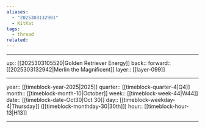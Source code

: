 ```yaml
---
aliases:
  - "2025303132901"
  - KitKat
tags:
  - thread
related:
---
```




***

up:: [[2025303105520|Golden Retriever Energy]]
back:: 
forward:: [[2025303132942|Merlin the Magnificent]]
layer:: [[layer-099]]

***

year:: [[timeblock-year-2025|2025]]
quarter:: [[timeblock-quarter-4|Q4]]
month:: [[timeblock-month-10|October]]
week:: [[timeblock-week-44|W44]]
date:: [[timeblock-date-Oct30|Oct 30]]
day:: [[timeblock-weekday-4|Thursday]] ([[timeblock-monthday-30|30th]])
hour:: [[timeblock-hour-13|H13]]

***
